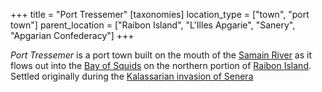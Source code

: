 +++
title = "Port Tressemer"
[taxonomies]
location_type = ["town", "port town"]
parent_location = ["Raibon Island", "L'Illes Apgarie", "Sanery", "Apgarian Confederacy"]
+++

_Port Tressemer_ is a port town built on the mouth of the [Samain River](@/locations/samain-river.md) as it flows out into the [Bay of Squids](@/locations/bay-of-squids.md) on the northern portion of [Raibon Island](@/locations/raibon-island.md). Settled originally during the [Kalassarian invasion of Senera](@/locations/senera.md#kalassarian-invasion)